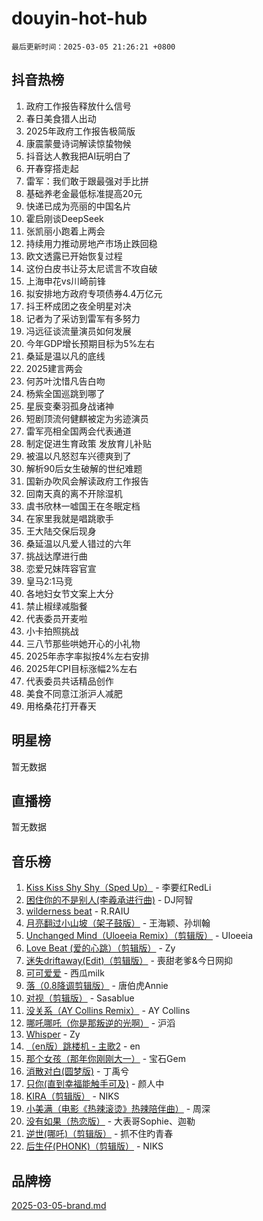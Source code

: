 # douyin-hot-hub

`最后更新时间：2025-03-05 21:26:21 +0800`

## 抖音热榜

1. 政府工作报告释放什么信号
1. 春日美食猎人出动
1. 2025年政府工作报告极简版
1. 康震蒙曼诗词解读惊蛰物候
1. 抖音达人教我把AI玩明白了
1. 开春穿搭走起
1. 雷军：我们敢于跟最强对手比拼
1. 基础养老金最低标准提高20元
1. 快递已成为亮丽的中国名片
1. 霍启刚谈DeepSeek
1. 张凯丽小跑着上两会
1. 持续用力推动房地产市场止跌回稳
1. 欧文透露已开始恢复过程
1. 这份白皮书让芬太尼谎言不攻自破
1. 上海申花vs川崎前锋
1. 拟安排地方政府专项债券4.4万亿元
1. 抖王杯成团之夜全明星对决
1. 记者为了采访到雷军有多努力
1. 冯远征谈流量演员如何发展
1. 今年GDP增长预期目标为5%左右
1. 桑延是温以凡的底线
1. 2025建言两会
1. 何苏叶沈惜凡告白吻
1. 杨紫全国巡跳到哪了
1. 星辰变秦羽孤身战诸神
1. 短剧顶流何健麒被定为劣迹演员
1. 雷军亮相全国两会代表通道
1. 制定促进生育政策 发放育儿补贴
1. 被温以凡怒怼车兴德爽到了
1. 解析90后女生破解的世纪难题
1. 国新办吹风会解读政府工作报告
1. 回南天真的离不开除湿机
1. 虞书欣林一嘘国王在冬眠定档
1. 在家里我就是唱跳歌手
1. 王大陆交保后现身
1. 桑延温以凡爱人错过的六年
1. 挑战达摩进行曲
1. 恋爱兄妹阵容官宣
1. 皇马2:1马竞
1. 各地妇女节文案上大分
1. 禁止椒绿减脂餐
1. 代表委员开麦啦
1. 小卡拍照挑战
1. 三八节那些哄她开心的小礼物
1. 2025年赤字率拟按4%左右安排
1. 2025年CPI目标涨幅2%左右
1. 代表委员共话精品创作
1. 美食不同意江浙沪人减肥
1. 用格桑花打开春天

## 明星榜

暂无数据

## 直播榜

暂无数据

## 音乐榜

1. [Kiss Kiss Shy Shy（Sped Up）](https://sf3-cdn-tos.douyinstatic.com/obj/tos-cn-ve-2774/oYpXDAeGgQK0zfPaji7iKUixpCXFGILeLGmvYA) - 李要红RedLi
1. [困住你的不是别人(李羲承进行曲)](https://sf6-cdn-tos.douyinstatic.com/obj/tos-cn-ve-2774/okWrrVL1iQGZbfHVeCPAe7IaerYfM2jEQi5mNI) - DJ阿智
1. [wilderness beat](https://sf3-cdn-tos.douyinstatic.com/obj/tos-cn-ve-2774/o0oBmODSFCpfFdLRGzAAFC2ah9AIMEQfAOueVE) - R.RAIU
1. [月亮翻过小山坡（架子鼓版）](https://sf3-cdn-tos.douyinstatic.com/obj/tos-cn-ve-2774/oMNeN2LYSVP6MMtoAQFGfeQDeftQqYPEErIl8Y) - 王海颖、孙圳翰
1. [Unchanged Mind（Uloeeia Remix）（剪辑版）](https://sf3-cdn-tos.douyinstatic.com/obj/tos-cn-ve-2774/oIHYu1YfsziJqmggAqBsXOiiI2Y1QB6I61RsMW) - Uloeeia
1. [Love Beat  (爱的心跳）（剪辑版）](https://sf3-cdn-tos.douyinstatic.com/obj/tos-cn-ve-2774/oUlARwvEINIisZ9nCnKMZiYFGfCCYLtDADDBge) - Zy
1. [迷失driftaway(Edit)（剪辑版）](https://sf3-cdn-tos.douyinstatic.com/obj/tos-cn-ve-2774/ogaa1xGNeFO6FCaMgO8PzzAceEI4fBLDMi15H3) - 喪甜老爹&今日网抑
1. [可可爱爱](https://sf3-cdn-tos.douyinstatic.com/obj/tos-cn-ve-2774/0deb1e75aea643b9927ba26aaafa29dd) - 西瓜milk
1. [落（0.8降调剪辑版）](https://sf3-cdn-tos.douyinstatic.com/obj/tos-cn-ve-2774/ociN0WUv3APijBYr6DUmAHmdkZ5MjM6gIF3iA) - 唐伯虎Annie
1. [对视（剪辑版）](https://sf6-cdn-tos.douyinstatic.com/obj/tos-cn-ve-2774/ogKtIhiB0WfAa18F9z3uWODMtZi2ysB1VuAIsQ) - Sasablue
1. [没关系（AY Collins Remix）](https://sf3-cdn-tos.douyinstatic.com/obj/tos-cn-ve-2774/oIBbI5Ghw4zdUCQMJrDEFaAQilZP3EIDSi7MW) - AY Collins
1. [哪吒哪吒（你是那叛逆的光啊）](https://sf3-cdn-tos.douyinstatic.com/obj/tos-cn-ve-2774/oUkQCgCDnBanFehFEFQDxCQntAOIfp9gyZYFVo) - 沪滔
1. [Whisper](https://sf3-cdn-tos.douyinstatic.com/obj/tos-cn-ve-2774/oEeYKDxIDCFuArkftgkGqCnG7xZtRC2rEMKBQi) - Zy
1. [（en版）跳楼机 - 主歌2](https://sf3-cdn-tos.douyinstatic.com/obj/tos-cn-ve-2774/oklN6GvgQ2L8DpPeaAGf1gPeyKzjXFwHIwoCZv) - en
1. [那个女孩（那年你刚刚大一）](https://sf3-cdn-tos.douyinstatic.com/obj/tos-cn-ve-2774/o4IZw7TlivwiBBBMA2rIgWrGNIrjFroh6bPqQ) - 宝石Gem
1. [消散对白(圆梦版)](https://sf3-cdn-tos.douyinstatic.com/obj/tos-cn-ve-2774/og4jB5I5IizzoZVAAAzWgBMAsMDWoArfwBOiFs) - 丁禹兮
1. [只你(直到幸福能触手可及)](https://sf3-cdn-tos.douyinstatic.com/obj/tos-cn-ve-2774/o0lBkRDzFTeaVSUz3ZZSCBVtZ5DIMQGfgmEAuE) - 颜人中
1. [KIRA（剪辑版）](https://sf3-cdn-tos.douyinstatic.com/obj/tos-cn-ve-2774/o0Bq3TvdHqOfzihWrHyABMociuMA3Inwsbx9Wi) - NIKS
1. [小美满（电影《热辣滚烫》热辣陪伴曲）](https://sf3-cdn-tos.douyinstatic.com/obj/tos-cn-ve-2774/o0GAn2lSgfZIDUgtevCGDQYnFg4CwnrBaxbTZL) - 周深
1. [没有如果（热恋版）](https://sf3-cdn-tos.douyinstatic.com/obj/tos-cn-ve-2774/o4iETqbxIThtCXlBeV0DfAhZsbCFGhagYupnMx) - 大表哥Sophie、迦勒
1. [逆世(哪吒)（剪辑版）](https://sf3-cdn-tos.douyinstatic.com/obj/tos-cn-ve-2774/oMIEZAfEogrLnzfDWMBiZKCWuXIUFLtRDsOFWs) - 抓不住旳青春
1. [后生仔(PHONK)（剪辑版）](https://sf3-cdn-tos.douyinstatic.com/obj/tos-cn-ve-2774/o0TzmfumdQAJ1aGG9F5LfTXIYeGcqYKRPAeFdJ) - NIKS

## 品牌榜

[2025-03-05-brand.md](2025-03-05-brand.md)
